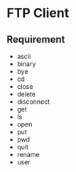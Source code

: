 # FTP Client

## Requirement

- ascii
- binary
- bye
- cd
- close
- delete
- disconnect
- get
- ls
- open
- put
- pwd
- quit
- rename
- user
